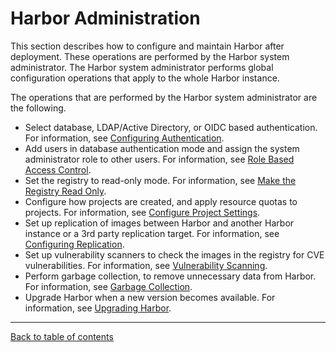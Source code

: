 # Harbor Administration

This section describes how to configure and maintain Harbor after deployment. These operations are performed by the Harbor system administrator. The Harbor system administrator performs global configuration operations that apply to the whole Harbor instance.

The operations that are performed by the Harbor system administrator are the following.

- Select database, LDAP/Active Directory, or OIDC based authentication. For information, see [Configuring Authentication](configure_authentication/configure_authentication.md).
- Add users in database authentication mode and assign the system administrator role to other users. For information, see [Role Based Access Control](managing_users/rbac.md).
- Set the registry to read-only mode. For information, see [Make the Registry Read Only](registry_read_only.md).
- Configure how projects are created, and apply resource quotas to projects. For information, see [Configure Project Settings](configure_project_settings.md).
- Set up replication of images between Harbor and another Harbor instance or a 3rd party replication target. For information, see [Configuring Replication](configuring_replication/configuring_replication.md).
- Set up vulnerability scanners to check the images in the registry for CVE vulnerabilities. For information, see [Vulnerability Scanning](vulnerability_scanning/vulnerability_scanning.md).
- Perform garbage collection, to remove unnecessary data from Harbor. For information, see [Garbage Collection](garbage_collection.md).
- Upgrade Harbor when a new version becomes available. For information, see [Upgrading Harbor](upgrade/upgrade_migrate_data.md).

----------

[Back to table of contents](../index.md)